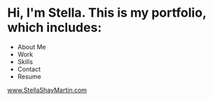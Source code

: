 # Hi, I'm Stella. This is my portfolio, which includes:

 - About Me
 - Work
 - Skills
 - Contact
 - Resume

www.StellaShayMartin.com
